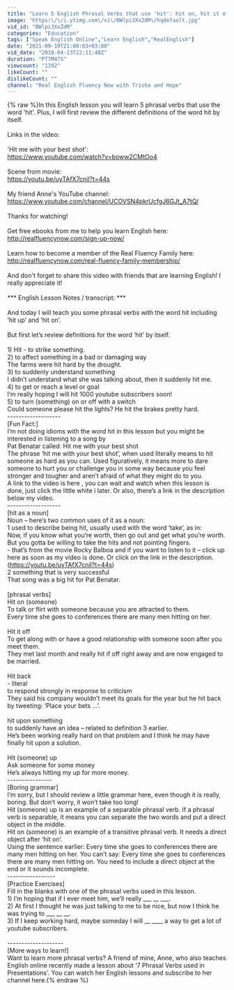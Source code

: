 ```yaml
---
title: "Learn 5 English Phrasal Verbs that use 'hit': hit on, hit it off - and more!"
image: "https:\/\/i.ytimg.com\/vi\/BWlpi3XxZdM\/hqdefault.jpg"
vid_id: "BWlpi3XxZdM"
categories: "Education"
tags: ["Speak English Online","Learn English","RealEnglish"]
date: "2021-09-19T21:00:03+03:00"
vid_date: "2018-04-13T22:11:48Z"
duration: "PT7M47S"
viewcount: "1392"
likeCount: ""
dislikeCount: ""
channel: "Real English Fluency Now with Trisha and Hope"
---
```

{% raw %}In this English lesson you will learn 5 phrasal verbs that use the word 'hit'.  Plus, I will first review the different definitions of the word hit by itself.  <br /><br />Links in the video:<br /><br />'Hit me with your best shot':<br /><a rel="nofollow" target="blank" href="https://www.youtube.com/watch?v=boww2CMtOo4">https://www.youtube.com/watch?v=boww2CMtOo4</a><br /><br />Scene from movie: <br /><a rel="nofollow" target="blank" href="https://youtu.be/uyTAfX7cniI?t=44s">https://youtu.be/uyTAfX7cniI?t=44s</a><br /><br />My friend Anne's YouTube channel: <br /><a rel="nofollow" target="blank" href="https://www.youtube.com/channel/UCOVSN4pkrUcfgJ6GJt_A7tQ/">https://www.youtube.com/channel/UCOVSN4pkrUcfgJ6GJt_A7tQ/</a><br /><br />Thanks for watching! <br /><br />Get free ebooks from me to help you learn English here: <br /><a rel="nofollow" target="blank" href="http://realfluencynow.com/sign-up-now/">http://realfluencynow.com/sign-up-now/</a><br /><br />Learn how to become a member of the Real Fluency Family here:<br /><a rel="nofollow" target="blank" href="http://realfluencynow.com/real-fluency-family-membership/">http://realfluencynow.com/real-fluency-family-membership/</a><br /><br />And don't forget to share this video with friends that are learning English!  I really appreciate it!<br /><br />*** English Lesson Notes / transcript:  ***<br /><br />And today I will teach you some phrasal verbs with the word hit including ‘hit up’ and ‘hit on’.  <br /><br />But first let’s review definitions for the word ‘hit’ by itself.  <br /><br />1) Hit - to strike something.<br />2) to affect something in a bad or damaging way<br />The farms were hit hard by the drought.<br />3) to suddenly understand something <br />I didn’t understand what she was talking about, then it suddenly hit me. <br />4)  to get or reach a level or goal<br />I’m really hoping I will hit 1000 youtube subscribers soon!<br />5) to turn (something) on or off with a switch <br />Could someone please hit the lights?  He hit the brakes pretty hard.  <br />-------------------<br />[Fun Fact:]<br />I’m not doing idioms with the word hit in this lesson but you might be interested in listening to a song by<br />Pat Benatar called: Hit me with your best shot<br />The phrase ‘hit me with your best shot’, when used literally means to hit someone as hard as you can.  Used figuratively, it means more to dare someone to hurt you or challenge you in some way because you feel stronger and tougher and aren’t afraid of what they might do to you.  <br />A link to the video is here , you can wait and watch when this lesson is done, just click the little white i later.  Or also, there’s a link in the description below my video.  <br />-------------------<br />[hit as a noun]<br />Noun – here’s two common uses of it as a noun:<br />1 used to describe being hit, usually used with the word ‘take’, as in:<br />Now, if you know what you’re worth, then go out and get what you’re worth.  But you gotta be willing to take the hits and not pointing fingers.  <br />- that’s from the movie Rocky Balboa and if you want to listen to it – click up here as soon as my video is done.  Or click on the link in the description.<br />(<a rel="nofollow" target="blank" href="https://youtu.be/uyTAfX7cniI?t=44s)">https://youtu.be/uyTAfX7cniI?t=44s)</a><br />2  something that is very successful <br />That song was a big hit for Pat Benatar.<br /><br />[phrasal verbs]<br />Hit on (someone)<br />To talk or flirt with someone because you are attracted to them.  <br />Every time she goes to conferences there are many men hitting on her. <br /><br />Hit it off<br />To get along with or have a good relationship with someone soon after you meet them.<br />They met last month and really hit if off right away and are now engaged to be married.<br /><br />Hit back<br />- literal<br />to respond strongly in response to criticism<br />They said his company wouldn’t meet its goals for the year but he hit back by tweeting: ‘Place your bets …’.  <br /><br />hit upon something <br />to suddenly have an idea – related to definition 3 earlier.<br />He’s been working really hard on that problem and I think he may have finally hit upon a solution. <br /><br />Hit (someone) up<br />Ask someone for some money<br />He’s always hitting my up for more money.  <br />----------------<br />[Boring grammar]<br />I’m sorry, but I should review a little grammar here, even though it is really, boring.  But don’t worry, it won’t take too long!<br />Hit (someone) up is an example of a separable phrasal verb.   If a phrasal verb is separable, it means you can separate the two words and put a direct object in the middle.<br />Hit on (someone) is an example of a transitive phrasal verb.  It needs a direct object after ‘hit on’.<br />Using the sentence earlier: Every time she goes to conferences there are many men hitting on her.  You can’t say: Every time she goes to conferences there are many men hitting on.  You need to include a direct object at the end or it sounds incomplete. <br />-----------------<br />[Practice Exercises]<br />Fill in the blanks with one of the phrasal verbs used in this lesson.  <br />1) I’m hoping that if I ever meet him, we’ll really ___ __ ___.<br />2) At first I thought he was just talking to me to be nice, but now I think he was trying to ___ __ __.<br />3) If I keep working hard, maybe someday I will __ ____ a way to get a lot of youtube subscribers. <br /><br />--------------------<br />[More ways to learn!]<br />Want to learn more phrasal verbs?  A friend of mine, Anne, who also teaches English online recently made a lesson about ‘7 Phrasal Verbs used in Presentations’.  You can watch her English lessons and subscribe to her channel here.{% endraw %}
